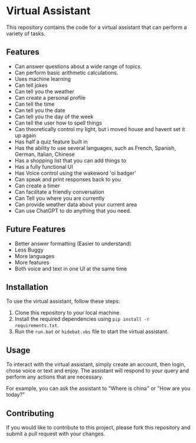 # Virtual Assistant

This repository contains the code for a virtual assistant that can perform a variety of tasks.

## Features

- Can answer questions about a wide range of topics.
- Can perform basic arithmetic calculations.
- Uses machine learning
- Can tell jokes
- Can tell you the weather
- Can create a personal profile
- Can tell the time
- Can tell you the date
- Can tell you the day of the week
- Can tell the user how to spell things
- Can theoretically control my light, but i moved house and havent set it up again
- Has half a quiz feature built in
- Has the ability to use several languages, such as French, Spanish, German, Italian, Chinese
- Has a shopping list that you can add things to
- Has a fully functional UI
- Has Voice control using the wakeword 'oi badger'
- Can speak and print responses back to you
- Can create a timer
- Can facilitate a friendly conversation
- Can Tell you where you are currently
- Can provide weather data about your current area
- Can use ChatGPT to do anything that you need.

## Future Features

- Better answer formatting (Easier to understand)
- Less Buggy
- More languages
- More features
- Both voice and text in one UI at the same time


## Installation

To use the virtual assistant, follow these steps:

1. Clone this repository to your local machine.
2. Install the required dependencies using `pip install -r requirements.txt`.
3. Run the `run.bat` or `hidebat.vbs` file to start the virtual assistant.

## Usage

To interact with the virtual assistant, simply create an account, then login, chose voice or text and enjoy. The assistant will respond to your query and perform any actions that are necessary.

For example, you can ask the assistant to "Where is china" or "How are you today?"

## Contributing

If you would like to contribute to this project, please fork this repository and submit a pull request with your changes.
